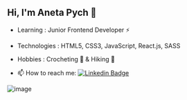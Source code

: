 ## Hi, I'm Aneta Pych 👋

* Learning : Junior Frontend Developer ⚡
* Technologies : HTML5, CSS3, JavaScript, React.js, SASS
* Hobbies : Crocheting 🧶 & Hiking 🌄

* 📫 How to reach me:   [![Linkedin Badge](https://img.shields.io/badge/-Aneta_Pych-blue?style=flat-square&logo=Linkedin&logoColor=white&link=https://www.linkedin.com/in/aneta-pych-516629209//)](https://www.linkedin.com/in/aneta-pych-516629209/)


![image](https://user-images.githubusercontent.com/91451163/151772289-a19ec643-46e8-44b7-8173-edf3a2e4e7dc.png)
